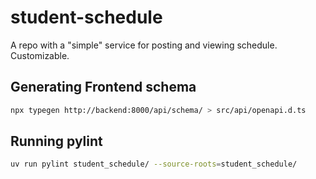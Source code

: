 # student-schedule
A repo with a "simple" service for posting and viewing schedule. Customizable.

## Generating Frontend schema
```bash
npx typegen http://backend:8000/api/schema/ > src/api/openapi.d.ts
```

## Running pylint
```bash
uv run pylint student_schedule/ --source-roots=student_schedule/
```